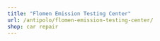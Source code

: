 ```yaml
---
title: "Flomen Emission Testing Center"
url: /antipolo/flomen-emission-testing-center/
shop: car repair
---
```

